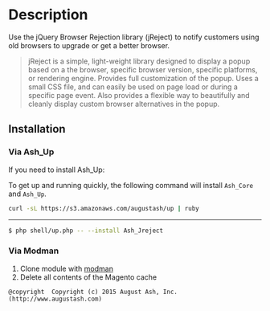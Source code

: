 # Description

 Use the jQuery Browser Rejection library (jReject) to notify customers using old browsers to upgrade or get a better browser.

> jReject is a simple, light-weight library designed to display a popup based on a the browser, specific browser version, specific platforms, or rendering engine. Provides full customization of the popup. Uses a small CSS file, and can easily be used on page load or during a specific page event. Also provides a flexible way to beautifully and cleanly display custom browser alternatives in the popup.


## Installation

### Via Ash_Up

If you need to install Ash_Up:

To get up and running quickly, the following command will install `Ash_Core` and
`Ash_Up`.

```bash
curl -sL https://s3.amazonaws.com/augustash/up | ruby
```

--------------------

```bash
$ php shell/up.php -- --install Ash_Jreject
```


### Via Modman

1. Clone module with [modman](https://github.com/colinmollenhour/modman)
2. Delete all contents of the Magento cache

```
@copyright  Copyright (c) 2015 August Ash, Inc. (http://www.augustash.com)
```
